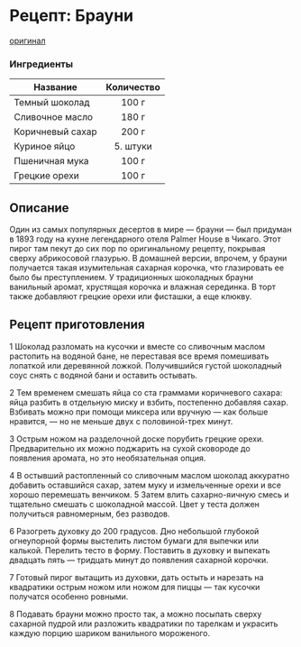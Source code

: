 # Рецепт: Брауни
[оригинал](https://eda.ru/recepty/vypechka-deserty/brauni-brownie-20955)

### Ингредиенты
| Название        	| Количество  |
| -------------   	|:-----------:|
| Темный шоколад  	| 100 г 	  |
| Сливочное масло 	| 180 г       |
| Коричневый сахар	| 200 г       |
| Куриное яйцо	    |   5. штуки   |
| Пшеничная мука	| 100 г       |
| Грецкие орехи	    | 100 г    	  |

## Описание
Один из самых популярных десертов в мире — брауни — был придуман в 1893 году на 
кухне легендарного отеля Palmer House в Чикаго. Этот пирог там пекут до сих пор 
по оригинальному рецепту, покрывая сверху абрикосовой глазурью. В домашней версии,
 впрочем, у брауни получается такая изумительная сахарная корочка, что глазировать
 ее было бы преступлением. У традиционных шоколадных брауни ванильный аромат, хрустящая
 корочка и влажная серединка. В торт также добавляют грецкие орехи или фисташки, а еще клюкву.

## Рецепт приготовления
1 Шоколад разломать на кусочки и вместе со сливочным маслом растопить на водяной бане, не переставая
 все время помешивать лопаткой или деревянной ложкой. Получившийся густой шоколадный соус снять
 с водяной бани и оставить остывать.
 
2 Тем временем смешать яйца со ста граммами коричневого сахара: яйца разбить в отдельную миску и взбить, 
 постепенно добавляя сахар. Взбивать можно при помощи миксера или вручную — как больше 
 нравится, — но не меньше двух с половиной-трех минут.
 
3 Острым ножом на разделочной доске порубить грецкие орехи. Предварительно их можно поджарить 
на сухой сковороде до появления аромата, но это необязательная опция.

4 В остывший растопленный со сливочным маслом шоколад аккуратно добавить оставшийся сахар, 
затем муку и измельченные орехи и все хорошо перемешать венчиком.
5 Затем влить сахарно-яичную смесь и тщательно смешать с шоколадной массой. Цвет у теста должен получиться
 равномерным, без разводов.
 
6 Разогреть духовку до 200 градусов. Дно небольшой глубокой огнеупорной формы выстелить листом бумаги для 
выпечки или калькой. Перелить тесто в форму. Поставить в духовку и выпекать двадцать пять — тридцать
 минут до появления сахарной корочки.
 
7 Готовый пирог вытащить из духовки, дать остыть и нарезать на квадратики острым ножом или ножом для 
 пиццы — так кусочки получатся особенно ровными.
 
8 Подавать брауни можно просто так, а можно посыпать сверху сахарной пудрой или разложить квадратики 
по тарелкам и украсить каждую порцию шариком ванильного мороженого.
